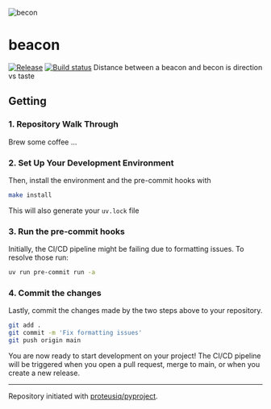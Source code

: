 ![becon](https://github.com/user-attachments/assets/87b18d8a-0ee4-4bb9-a0be-c411c7cb6aa9)

# beacon

[![Release](https://img.shields.io/github/v/release/proteusiq/beacon)](https://img.shields.io/github/v/release/proteusiq/beacon)
[![Build status](https://img.shields.io/github/actions/workflow/status/proteusiq/beacon/main.yml?branch=main)](https://github.com/proteusiq/beacon/actions/workflows/main.yml?query=branch%3Amain)
Distance between a beacon and becon is direction vs taste

## Getting 

### 1. Repository Walk Through

Brew some coffee ...

### 2. Set Up Your Development Environment

Then, install the environment and the pre-commit hooks with

```bash
make install
```

This will also generate your `uv.lock` file

### 3. Run the pre-commit hooks

Initially, the CI/CD pipeline might be failing due to formatting issues. To resolve those run:

```bash
uv run pre-commit run -a
```

### 4. Commit the changes

Lastly, commit the changes made by the two steps above to your repository.

```bash
git add .
git commit -m 'Fix formatting issues'
git push origin main
```

You are now ready to start development on your project!
The CI/CD pipeline will be triggered when you open a pull request, merge to main, or when you create a new release.

---

Repository initiated with [proteusiq/pyproject](https://github.com/proteusiq/pyproject).
